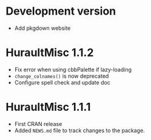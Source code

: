 # Development version

- Add pkgdown website

# HuraultMisc 1.1.2

- Fix error when using cbbPalette if lazy-loading
- `change_colnames()` is now deprecated
- Configure spell check and update doc

# HuraultMisc 1.1.1

- First CRAN release
- Added `NEWS.md` file to track changes to the package.
